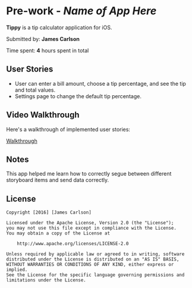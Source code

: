 
# Pre-work - *Name of App Here*

**Tippy** is a tip calculator application for iOS.

Submitted by: **James Carlson**

Time spent: **4** hours spent in total

## User Stories

*  User can enter a bill amount, choose a tip percentage, and see the tip and total values.
*  Settings page to change the default tip percentage.

## Video Walkthrough 

Here's a walkthrough of implemented user stories:

[Walkthrough](http://i.imgur.com/1W1sIoj.gifv)

## Notes

This app helped me learn how to correctly segue between different storyboard items and send data correctly.

## License

    Copyright [2016] [James Carlson]

    Licensed under the Apache License, Version 2.0 (the "License");
    you may not use this file except in compliance with the License.
    You may obtain a copy of the License at

        http://www.apache.org/licenses/LICENSE-2.0

    Unless required by applicable law or agreed to in writing, software
    distributed under the License is distributed on an "AS IS" BASIS,
    WITHOUT WARRANTIES OR CONDITIONS OF ANY KIND, either express or implied.
    See the License for the specific language governing permissions and
    limitations under the License.
